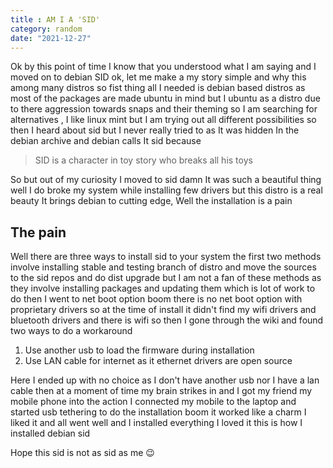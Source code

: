 ```yaml
---
title : AM I A 'SID'
category: random
date: "2021-12-27"
---
```



Ok by this point of time I know that you understood what I am saying and I moved on to debian SID ok, let me make a my story simple and why this among many distros so fist thing all I needed is debian based distros as most of the packages are made ubuntu in mind but I ubuntu as a distro due to there aggression towards snaps and their theming so I am searching for alternatives , I like linux mint but I am trying out all different possibilities so then I heard about sid but I never really tried to as It was hidden In the debian archive and debian calls It sid because

> SID is a character in toy story who breaks all his toys

So but out of my curiosity I moved to sid damn It was such a beautiful thing well I do broke my system while installing few drivers but this distro is a real beauty It brings debian to cutting edge, Well the installation is a pain

## The pain

Well there are three ways to install sid to your system the first two methods involve installing stable and testing branch of distro and move the sources to the sid repos and do dist upgrade but I am not a fan of these methods as they involve installing packages and updating them which is lot of work to do then I went to net boot option boom there is no net boot option with proprietary drivers so at the time of install it didn't find my wifi drivers and bluetooth drivers and there is wifi so then I gone through the wiki and found two ways to do a workaround
1. Use another usb to load the firmware during installation
2. Use LAN cable for internet as it ethernet drivers are open source

Here I ended up with no choice as I don't have another usb nor I have a lan cable then at a moment of time my brain strikes in and I got my friend my mobile phone into the action I connected my mobile to the laptop and started usb tethering to do the installation boom it worked like a charm I liked it and all went well and I installed everything I loved it  this is how I installed debian sid

Hope this sid is not as sid as me 😉
